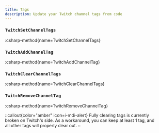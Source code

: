 ```yaml
---
title: Tags
description: Update your Twitch channel tags from code
---
```


### `TwitchSetChannelTags`
:csharp-method{name=TwitchSetChannelTags}

### `TwitchAddChannelTag`
:csharp-method{name=TwitchAddChannelTag}

### `TwitchClearChannelTags`
:csharp-method{name=TwitchClearChannelTags}

### `TwitchRemoveChannelTag`
:csharp-method{name=TwitchRemoveChannelTag}

::callout{color="amber" icon=i-mdi-alert}
Fully clearing tags is currently broken on Twitch's side. As a workaround, you can keep at least 1 tag, and all other tags will properly clear out.
::